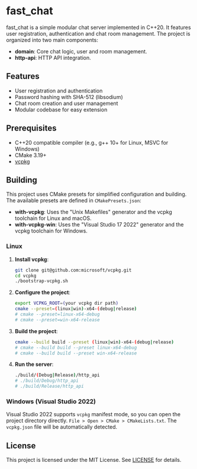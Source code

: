 # fast_chat

fast_chat is a simple modular chat server implemented in C++20. It features user registration, authentication and chat room management. The project is organized into two main components:

- **domain**: Core chat logic, user and room management.
- **http-api**: HTTP API integration.

## Features

- User registration and authentication
- Password hashing with SHA-512 (libsodium)
- Chat room creation and user management
- Modular codebase for easy extension

## Prerequisites

- C++20 compatible compiler (e.g., g++ 10+ for Linux, MSVC for Windows)
- CMake 3.19+
- [vcpkg](https://github.com/microsoft/vcpkg)

## Building

This project uses CMake presets for simplified configuration and building. The available presets are defined in `CMakePresets.json`:

- **with-vcpkg**: Uses the "Unix Makefiles" generator and the vcpkg toolchain for Linux and macOS.
- **with-vcpkg-win**: Uses the "Visual Studio 17 2022" generator and the vcpkg toolchain for Windows.

### Linux

1. **Install vcpkg**:

    ```sh
    git clone git@github.com:microsoft/vcpkg.git
    cd vcpkg
    ./bootstrap-vcpkg.sh
    ```

2. **Configure the project**:

    ```sh
    export VCPKG_ROOT=(your vcpkg dir path)
    cmake --preset=(linux|win)-x64-(debug|release)
    # cmake --preset=linux-x64-debug
    # cmake --preset=win-x64-release
    ```

3. **Build the project**:

    ```sh
    cmake --build build --preset (linux|win)-x64-(debug|release)
    # cmake --build build --preset linux-x64-debug
    # cmake --build build --preset win-x64-release
    ```

4. **Run the server**:

    ```sh
    ./build/(Debug|Release)/http_api
    # ./build/Debug/http_api
    # ./build/Release/http_api
    ```

### Windows (Visual Studio 2022)

Visual Studio 2022 supports `vcpkg` manifest mode, so you can open the project directory directly. `File > Open > CMake > CMakeLists.txt`. 
The `vcpkg.json` file will be automatically detected.


## License

This project is licensed under the MIT License. See [LICENSE](LICENSE) for details.